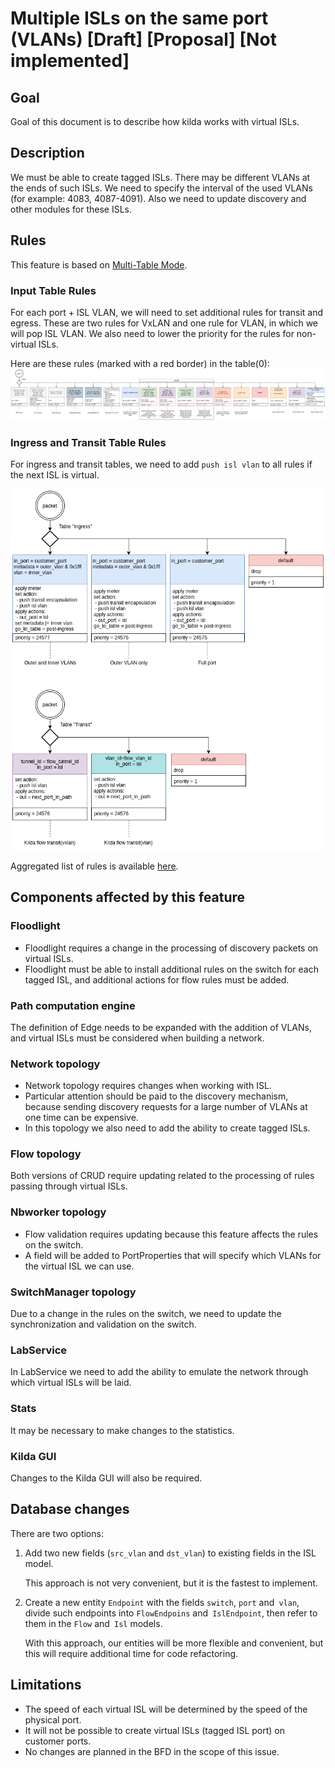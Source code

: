 # Multiple ISLs on the same port (VLANs) [Draft] [Proposal] [Not implemented]

## Goal 

Goal of this document is to describe how kilda works with virtual ISLs. 

## Description

We must be able to create tagged ISLs. There may be different VLANs at the ends of such ISLs. 
We need to specify the interval of the used VLANs (for example: 4083, 4087-4091). Also we need to 
update discovery and other modules for these ISLs.

## Rules

This feature is based on [Multi-Table Mode](../multi-table-pipelines/README.md).

### Input Table Rules

For each port + ISL VLAN, we will need to set additional rules for transit and egress. 
These are two rules for VxLAN and one rule for VLAN, in which we will pop ISL VLAN.
We also need to lower the priority for the rules for non-virtual ISLs.

Here are these rules (marked with a red border) in the table(0):
![Table_0](multi_isl_table_0.png "Table 0")

### Ingress and Transit Table Rules

For ingress and transit tables, we need to add `push isl vlan` to all rules if the next ISL is virtual.

 ![Table_Ingress_and_Transit](multi_isl_table_ingress_and_transit.png "Table Ingress and Transit")

Aggregated list of rules is available [here](multi_isl_tables.pdf).

## Components affected by this feature

### Floodlight

* Floodlight requires a change in the processing of discovery packets on virtual ISLs.
* Floodlight must be able to install additional rules on the switch for each tagged ISL, 
  and additional actions for flow rules must be added.

### Path computation engine

The definition of Edge needs to be expanded with the addition of VLANs, 
and virtual ISLs must be considered when building a network.

### Network topology

* Network topology requires changes when working with ISL.
* Particular attention should be paid to the discovery mechanism, 
  because sending discovery requests for a large number of VLANs at one time can be expensive.
* In this topology we also need to add the ability to create tagged ISLs.

### Flow topology

Both versions of CRUD require updating related to the processing of rules passing through virtual ISLs.

### Nbworker topology

* Flow validation requires updating because this feature affects the rules on the switch.
* A field will be added to PortProperties that will specify which VLANs for the virtual ISL we can use.

### SwitchManager topology

Due to a change in the rules on the switch, we need to update the synchronization and validation on the switch.

### LabService

In LabService we need to add the ability to emulate the network through which virtual ISLs will be laid.

### Stats

It may be necessary to make changes to the statistics.

### Kilda GUI

Changes to the Kilda GUI will also be required.

## Database changes

There are two options:
1. Add two new fields (`src_vlan` and `dst_vlan`) to existing fields in the ISL model.
   
   This approach is not very convenient, but it is the fastest to implement. 

2. Create a new entity `Endpoint` with the fields `switch`, `port` and` vlan`, 
   divide such endpoints into `FlowEndpoins` and` IslEndpoint`, 
   then refer to them in the `Flow` and` Isl` models.
   
   With this approach, our entities will be more flexible and convenient, 
   but this will require additional time for code refactoring.

## Limitations

* The speed of each virtual ISL will be determined by the speed of the physical port.
* It will not be possible to create virtual ISLs (tagged ISL port) on customer ports.
* No changes are planned in the BFD in the scope of this issue.
